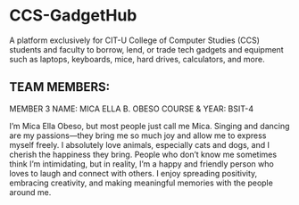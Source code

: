 # CCS-GadgetHub
A platform exclusively for CIT-U College of Computer Studies (CCS) students and faculty to borrow, lend, or trade tech gadgets and equipment such as laptops, keyboards, mice, hard drives, calculators, and more.

## TEAM MEMBERS:

MEMBER 3
NAME: MICA ELLA B. OBESO
COURSE & YEAR: BSIT-4

I’m Mica Ella Obeso, but most people just call me Mica. Singing and dancing are my passions—they bring me so much joy and allow me to express myself freely. I absolutely love animals, especially cats and dogs, and I cherish the happiness they bring. People who don’t know me sometimes think I’m intimidating, but in reality, I’m a happy and friendly person who loves to laugh and connect with others. I enjoy spreading positivity, embracing creativity, and making meaningful memories with the people around me.

